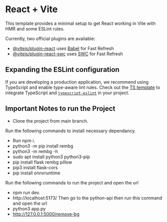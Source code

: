 # React + Vite

This template provides a minimal setup to get React working in Vite with HMR and some ESLint rules.

Currently, two official plugins are available:

- [@vitejs/plugin-react](https://github.com/vitejs/vite-plugin-react/blob/main/packages/plugin-react/README.md) uses [Babel](https://babeljs.io/) for Fast Refresh
- [@vitejs/plugin-react-swc](https://github.com/vitejs/vite-plugin-react-swc) uses [SWC](https://swc.rs/) for Fast Refresh

## Expanding the ESLint configuration

If you are developing a production application, we recommend using TypeScript and enable type-aware lint rules. Check out the [TS template](https://github.com/vitejs/vite/tree/main/packages/create-vite/template-react-ts) to integrate TypeScript and [`typescript-eslint`](https://typescript-eslint.io) in your project.

## Important Notes to run the Project
 - Clone the project from main branch.

 Run the following commands to install necessary dependancy.
 - Run npm i.
 - python3 -m pip install rembg
 - python3 -m rembg -h
 - sudo apt install python3 python3-pip
 - pip install flask rembg pillow
 - pip3 install flask-cors
 - pip install onnxruntime

 Run the following commands to run the project and open the url
 - npm run dev.
 - http://localhost:5173/
 Then go to the python-api then run this command and open the url
 - python3 app.py
 - http://127.0.0.1:5000/remove-bg
